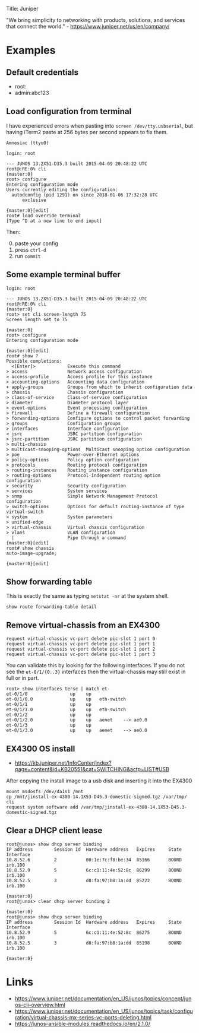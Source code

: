 Title: Juniper

"We bring simplicity to networking with products, solutions, and services that connect the world." - <https://www.juniper.net/us/en/company/>

# Examples

## Default credentials

- root:<empty>
- admin:abc123

## Load configuration from terminal

I have experienced errors when pasting into `screen /dev/tty.usbserial`, but having iTerm2 paste at 256 bytes per second appears to fix them.

```
Amnesiac (ttyu0)

login: root

--- JUNOS 13.2X51-D35.3 built 2015-04-09 20:48:22 UTC
root@:RE:0% cli
{master:0}
root> configure
Entering configuration mode
Users currently editing the configuration:
  autodconfig (pid 1291) on since 2018-01-06 17:32:28 UTC
      exclusive

{master:0}[edit]
root# load override terminal
[Type ^D at a new line to end input]
```

Then:

0. paste your config
0. press `ctrl-d`
0. run `commit`

## Some example terminal buffer

```
login: root

--- JUNOS 13.2X51-D35.3 built 2015-04-09 20:48:22 UTC
root@:RE:0% cli
{master:0}
root> set cli screen-length 75
Screen length set to 75

{master:0}
root> configure
Entering configuration mode

{master:0}[edit]
root# show ?
Possible completions:
  <[Enter]>            Execute this command
> access               Network access configuration
> access-profile       Access profile for this instance
> accounting-options   Accounting data configuration
+ apply-groups         Groups from which to inherit configuration data
> chassis              Chassis configuration
> class-of-service     Class-of-service configuration
> diameter             Diameter protocol layer
> event-options        Event processing configuration
> firewall             Define a firewall configuration
> forwarding-options   Configure options to control packet forwarding
> groups               Configuration groups
> interfaces           Interface configuration
> jsrc                 JSRC partition configuration
> jsrc-partition       JSRC partition configuration
> multi-chassis
> multicast-snooping-options  Multicast snooping option configuration
> poe                  Power-over-Ethernet options
> policy-options       Policy option configuration
> protocols            Routing protocol configuration
> routing-instances    Routing instance configuration
> routing-options      Protocol-independent routing option configuration
> security             Security configuration
> services             System services
> snmp                 Simple Network Management Protocol configuration
> switch-options       Options for default routing-instance of type virtual-switch
> system               System parameters
> unified-edge
> virtual-chassis      Virtual chassis configuration
> vlans                VLAN configuration
  |                    Pipe through a command
{master:0}[edit]
root# show chassis
auto-image-upgrade;

{master:0}[edit]
```

## Show forwarding table

This is exactly the same as typing `netstat -nr` at the system shell.

```
show route forwarding-table detail
```

## Remove virtual-chassis from an EX4300

```
request virtual-chassis vc-port delete pic-slot 1 port 0
request virtual-chassis vc-port delete pic-slot 1 port 1
request virtual-chassis vc-port delete pic-slot 1 port 2
request virtual-chassis vc-port delete pic-slot 1 port 3
```

You can validate this by looking for the following interfaces. If you do not see the `et-0/1/{0..3}` interfaces then the virtual-chassis may still exist in full or in part.

```
root> show interfaces terse | match et-
et-0/1/0                up    up
et-0/1/0.0              up    up   eth-switch
et-0/1/1                up    up
et-0/1/1.0              up    up   eth-switch
et-0/1/2                up    up
et-0/1/2.0              up    up   aenet    --> ae0.0
et-0/1/3                up    up
et-0/1/3.0              up    up   aenet    --> ae0.0
```

## EX4300 OS install

- <https://kb.juniper.net/InfoCenter/index?page=content&id=KB20551&cat=SWITCHING&actp=LIST#USB>

After copying the install image to a usb disk and inserting it into the EX4300

```
mount_msdosfs /dev/da1s1 /mnt
cp /mnt/jinstall-ex-4300-14.1X53-D45.3-domestic-signed.tgz /var/tmp/
cli
request system software add /var/tmp/jinstall-ex-4300-14.1X53-D45.3-domestic-signed.tgz
```

## Clear a DHCP client lease

```
root@junos> show dhcp server binding
IP address        Session Id  Hardware address   Expires     State      Interface
10.8.52.6         2           00:1e:7c:f8:be:34  85166       BOUND      irb.100
10.8.52.9         5           6c:c1:11:4e:52:8c  86299       BOUND      irb.100
10.8.52.5         3           d8:fa:97:b8:1a:dd  85222       BOUND      irb.100

{master:0}
root@junos> clear dhcp server binding 2

{master:0}
root@junos> show dhcp server binding
IP address        Session Id  Hardware address   Expires     State      Interface
10.8.52.9         5           6c:c1:11:4e:52:8c  86275       BOUND      irb.100
10.8.52.5         3           d8:fa:97:b8:1a:dd  85198       BOUND      irb.100

{master:0}
```

# Links

- <https://www.juniper.net/documentation/en_US/junos/topics/concept/junos-cli-overview.html>
- <https://www.juniper.net/documentation/en_US/junos/topics/task/configuration/virtual-chassis-mx-series-vc-ports-deleting.html>
- <https://junos-ansible-modules.readthedocs.io/en/2.1.0/>
